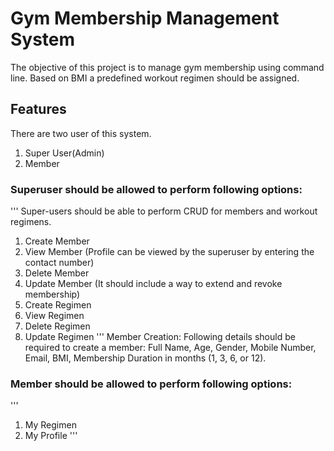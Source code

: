 # Gym Membership Management System

The objective of this project is to manage gym membership using command line.
Based on BMI a predefined workout regimen should be assigned.

## Features

There are two user of this system.
1. Super User(Admin)
2. Member

### Superuser should be allowed to perform following options:
'''
Super-users should be able to perform CRUD for members and workout regimens.
1. Create Member 
2. View Member (Profile can be viewed by the superuser by entering the contact number)
3. Delete Member
4. Update Member (It should include a way to extend and revoke membership)
5. Create Regimen
6. View Regimen
7. Delete Regimen
8. Update Regimen
'''
Member Creation:
Following details should be required to create a member: Full Name, Age, Gender, Mobile Number, Email, BMI, Membership Duration in months (1, 3, 6, or 12).



### Member should be allowed to perform following options:
'''
1. My Regimen
2. My Profile
'''

